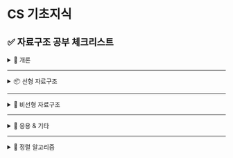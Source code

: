 # CS 기초지식

## ✅ 자료구조 공부 체크리스트

<details>
<summary>📘 개론</summary>

- [ ] 자료구조란?
- [ ] 시간복잡도 (Big-O)

</details>

---

<details>
<summary>📦 선형 자료구조</summary>

- [ ] 배열 (Array)

<details>
<summary>🔗 연결리스트 (Linked List)</summary>

- [ ] 단일 연결 리스트 (Singly Linked List)
- [ ] 이중 연결 리스트 (Doubly Linked List)
- [ ] 원형 연결 리스트 (Circular Linked List)

</details>

- [ ] 스택 (Stack)

<details>
<summary>🧾 큐 (Queue)</summary>

- [ ] 일반 큐
- [ ] 원형 큐
- [ ] 우선순위 큐 (Priority Queue)

</details>

- [ ] 덱 (Deque)

</details>

---

<details>
<summary>🌲 비선형 자료구조</summary>

<details>
<summary>🌳 트리 (Tree)</summary>

- [ ] 이진 트리 (Binary Tree)

<details>
<summary>🔍 이진 탐색 트리 (BST)</summary>

- [ ] 삽입
- [ ] 삭제
- [ ] 탐색

</details>

<details>
<summary>⚖️ 균형 트리</summary>

- [ ] AVL 트리
- [ ] Red-Black Tree

</details>

</details>

<details>
<summary>🥇 힙 (Heap)</summary>

- [ ] 최대 힙 (Max Heap)
- [ ] 최소 힙 (Min Heap)

</details>

<details>
<summary>🔗 그래프 (Graph)</summary>

- [ ] DFS (깊이 우선 탐색)
- [ ] BFS (너비 우선 탐색)
- [ ] 인접 리스트 / 인접 행렬

</details>

- [ ] 트라이 (Trie)

</details>

---

<details>
<summary>🧠 응용 & 기타</summary>

- [ ] 해시 테이블 (HashMap / HashSet)
- [ ] 유니온 파인드 (Disjoint Set)
- [ ] 모노토닉 스택
- [ ] 슬라이딩 윈도우

</details>

---

<details>
<summary>🔁 정렬 알고리즘</summary>

- [ ] 버블 정렬 (Bubble Sort)
- [ ] 선택 정렬 (Selection Sort)
- [ ] 삽입 정렬 (Insertion Sort)
- [ ] 병합 정렬 (Merge Sort)
- [ ] 퀵 정렬 (Quick Sort)
- [ ] 힙 정렬 (Heap Sort)

</details>
